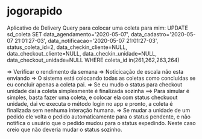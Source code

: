 # jogorapido
Aplicativo de Delivery
Query para colocar uma coleta para mim:
UPDATE sd_coleta SET
data_agendamento='2020-05-07',
data_cadastro='2020-05-07 21:01:27-03',
data_notificacao='2020-05-07 21:01:27-03',
status_coleta_id=2,
data_checkin_cliente=NULL,
data_checkout_cliente=NULL,
data_checkin_unidade=NULL,
data_checkout_unidade=NULL
WHERE
coleta_id in(261,262,263,264)

=> Verificar o rendimento da semana
=> Noticicação de escala não esta enviando
=> O sistema está colocando todas as coletas como concluidas se eu concluir apenas a coleta pai.
=> Se eu mudo o status para checkout unidade dai a coleta simplesmente é finalizada sozinha
==> Para simular é simples, basta fazer uma coleta, e colocar ela com status checkuout unidade, dai vc executa o método login no app e pronto, a coleta é finalizada sem nenhuma interação humana.
=> Se mudar a unidade de um pedido ele volta o pedido automaticamente para o status pendente, e não notifica o usuário que o pedido mudou para o status expedindo. Neste caso creio que não deveria mudar o status sozinho.